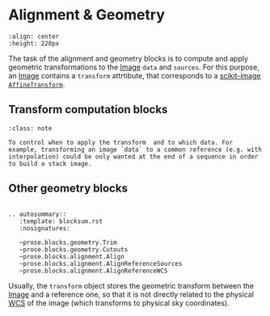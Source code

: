 # Alignment & Geometry


```{image} ../_static/matching.png
:align: center
:height: 220px
```

The task of the alignment and geometry blocks is to compute and apply geometric transformations to the [Image](prose.Image) `data` and `sources`. For this purpose, an [Image](prose.Image) contains a `transform` attrtibute, that corresponds to a [scikit-image](https://scikit-image.org/) [`AffineTransform`](https://scikit-image.org/docs/stable/api/skimage.transform.html#skimage.transform.AffineTransform).

## Transform computation blocks

```{admonition} FAQ: Why computing the transform without applying it?
:class: note

To control when to apply the transform  and to which data. For example, transforming an image `data` to a common reference (e.g. with interpolation) could be only wanted at the end of a sequence in order to build a stack image.
````

## Other geometry blocks

```{eval-rst}

.. autosummary::
   :template: blocksum.rst
   :nosignatures:

   ~prose.blocks.geometry.Trim
   ~prose.blocks.geometry.Cutouts
   ~prose.blocks.alignment.Align
   ~prose.blocks.alignment.AlignReferenceSources
   ~prose.blocks.alignment.AlignReferenceWCS

```

Usually, the `transform` object stores the geometric transform between the [Image](prose.Image) and a reference one, so that it is not directly related to the physical [WCS](https://docs.astropy.org/en/stable/wcs/) of the image (which transforms to physical sky coordinates).
